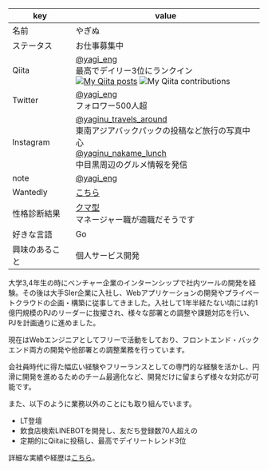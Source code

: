 |  key  |  value  |
| ---- | ---- |
|  名前  |  やぎぬ  |
|  ステータス  |  お仕事募集中  |
|  Qiita  |  [@yagi_eng](https://qiita.com/yagi_eng)<br>最高でデイリー3位にランクイン<br>[![My Qiita posts](https://qiita-badge.apiapi.app/s/yagi_eng/posts.svg)](http://qiita.com/yagi_eng) ![My Qiita contributions](https://qiita-badge.apiapi.app/s/yagi_eng/contributions.svg)  |
|  Twitter  |  [@yagi_eng](https://twitter.com/yagi_eng) <br>フォロワー500人超  |
|  Instagram  |  [@yaginu_travels_around](https://www.instagram.com/yaginu_travels_around/) <br>東南アジアバックパックの投稿など旅行の写真中心 <br>[@yaginu_nakame_lunch](https://www.instagram.com/yaginu_nakame_lunch/) <br>中目黒周辺のグルメ情報を発信  |
|  note  |  [@yagi_eng](https://note.com/yagi_eng) |
|  Wantedly  |  [こちら](https://www.wantedly.com/users/135658076)  |
|  性格診断結果  |  [クマ型](https://16test.uranaino.net/udata/cINlVQHf3OkU6jlTtw7j ) <br>マネージャー職が適職だそうです  |
|  好きな言語  |  Go  |
|  興味のあること  |  個人サービス開発  |

大学3,4年生の時にベンチャー企業のインターンシップで社内ツールの開発を経験。その後は大手SIer企業に入社し、Webアプリケーションの開発やプライベートクラウドの企画・構築に従事してきました。入社して1年半経たない頃には約1億円規模のPJのリーダーに抜擢され、様々な部署との調整や課題対応を行い、PJを計画通りに進めました。

現在はWebエンジニアとしてフリーで活動をしており、フロントエンド・バックエンド両方の開発や他部署との調整業務を行っています。

会社員時代に得た幅広い経験やフリーランスとしての専門的な経験を活かし、円滑に開発を進めるためのチーム最適化など、開発だけに留まらず様々な対応が可能です。

また、以下のように業務以外のことにも取り組んでいます。

- LT登壇
- 飲食店検索LINEBOTを開発し、友だち登録数70人超えの
- 定期的にQiitaに投稿し、最高でデイリートレンド3位

詳細な実績や経歴は[こちら](https://github.com/yagi-eng/yagi-eng/blob/master/detail/README.md)。
